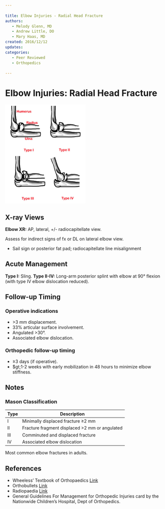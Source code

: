 ```yaml
---

title: Elbow Injuries - Radial Head Fracture
authors:
   - Melody Glenn, MD
   - Andrew Little, DO
   - Mary Haas, MD
created: 2016/12/12
updates:
categories:
   - Peer Reviewed
   - Orthopedics

---
```


# Elbow Injuries: Radial Head Fracture

![Type 1-4 radial head fracture drawing](image-1.png)

## X-ray Views

**Elbow XR:** AP, lateral, +/- radiocapitellate view.

Assess for indirect signs of fx or DL on lateral elbow view.
- Sail sign or posterior fat pad; radiocapitellate line misalignment

## Acute Management

**Type I:** Sling.
**Type II-IV:** Long-arm posterior splint with elbow at 90° flexion (with type IV elbow dislocation reduced).

## Follow-up Timing

### Operative indications
- &gt;3 mm displacement.
- 33% articular surface involvement.
- Angulated >30&deg;.
- Associated elbow dislocation.

### Orthopedic follow-up timing
- &ge;3 days (if operative).
- $gt;1-2 weeks with early mobilization in 48 hours to minimize elbow stiffness.

## Notes

### Mason Classification

| Type | Description                                        |
| ---- | -------------------------------------------------- |
| I    | Minimally displaced fracture &ge;2 mm              |
| II   | Fracture fragment displaced &gt;2 mm or angulated  |
| III  | Comminuted and displaced fracture                  |
| IV   | Associated elbow dislocation                       |

Most common elbow fractures in adults.

## References

- Wheeless’ Textbook of Orthopaedics  [Link](http://Wheelessonline.com)
- Orthobullets  [Link](http://OrthoBullets.com)
- Radiopaedia  [Link](http://Radiopaedia.org)
- General Guidelines For Management for Orthopedic Injuries card by the Nationwide Children’s Hospital, Dept of Orthopedics.
